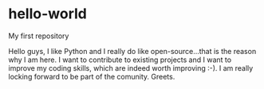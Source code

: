 # hello-world
My first repository

Hello guys, I like Python and I really do like open-source...that is the reason why I am here.
I want to contribute to existing projects and I want to improve my coding skills, which are indeed worth improving :-).
I am really locking forward to be part of the comunity. Greets.
